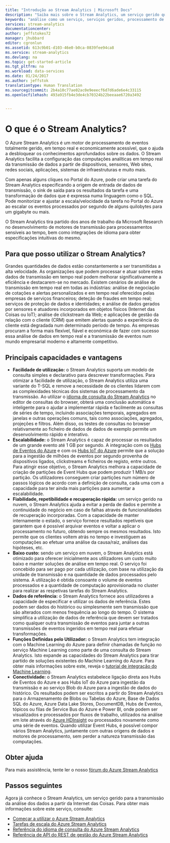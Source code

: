 ```yaml
---
title: "Introdução ao Stream Analytics | Microsoft Docs"
description: "Saiba mais sobre o Stream Analytics, um serviço gerido que o ajuda a analisar os dados de transmissão a partir da Internet de Coisas (IoT) em tempo real."
keywords: "análise como um serviço, serviços geridos, processamento de fluxo, stream analytics, o que é o stream analytics"
services: stream-analytics
documentationcenter: 
author: jeffstokes72
manager: jhubbard
editor: cgronlun
ms.assetid: 613c9b01-d103-46e0-b0ca-0839fee94ca8
ms.service: stream-analytics
ms.devlang: na
ms.topic: get-started-article
ms.tgt_pltfrm: na
ms.workload: data-services
ms.date: 01/24/2017
ms.author: jeffstok
translationtype: Human Translation
ms.sourcegitcommit: 2b4a10c77ae02ac0e9eeecf6d7d6ade6e4c33115
ms.openlocfilehash: 493a915fb4e3de4cb70324b22beeaae6720a3492


---
```

# <a name="what-is-stream-analytics"></a>O que é o Stream Analytics?
O Azure Stream Analytics é um motor de processamento de eventos totalmente gerido, em tempo real e economicamente acessível, que o ajuda a desbloquear os conhecimentos aprofundados sobre os dados. O Stream Analytics facilita a configuração das computações analíticas em tempo real da transmissão de dados a partir de dispositivos, sensores, Web sites, redes sociais, aplicações, sistemas de infraestruturas e muito mais.

Com apenas alguns cliques no Portal do Azure, pode criar uma tarefa do Stream Analytics especificando a origem de entrada de dados de transmissão, o sink de saída para os resultados da tarefa e uma transformação de dados que é expressa numa linguagem como o SQL. Pode monitorizar e ajustar a escala/velocidade da tarefa no Portal do Azure ao escalar os eventos processados por segundo de alguns quilobytes para um gigabyte ou mais.

O Stream Analytics tira partido dos anos de trabalho da Microsoft Research no desenvolvimento de motores de transmissão para processamentos sensíveis ao tempo, bem como integrações de idioma para obter especificações intuitivas do mesmo.

## <a name="what-can-i-use-stream-analytics-for"></a>Para que posso utilizar o Stream Analytics?
Grandes quantidades de dados estão constantemente a ser transmitidas a alta velocidade. As organizações que podem processar e atuar sobre estes dados de transmissão em tempo real podem melhorar significativamente a eficiência e destacarem-se no mercado. Existem cenários de análise de transmissão em tempo real em todas as indústrias: análise de negociação de cotações e alertas personalizados e em tempo real oferecidos pelas empresas de serviços financeiros; deteção de fraudes em tempo real; serviços de proteção de dados e identidades; e análise de dados gerados por sensores e atuadores incorporados em objetos físicos (Internet das Coisas ou IoT); análise de clickstream da Web; e aplicações de gestão da relação com o cliente (CRM) que emitem alertas quando a experiência do cliente está degradada num determinado período de tempo. As empresas procuram a forma mais flexível, fiável e económica de fazer com sucesso essa análise de dados em tempo real e a transmissão de eventos num mundo empresarial moderno e altamente competitivo.

## <a name="key-capabilities-and-benefits"></a>Principais capacidades e vantagens
* **Facilidade de utilização:** o Stream Analytics suporta um modelo de consulta simples e declarativo para descrever transformações. Para otimizar a facilidade de utilização, o Stream Analytics utiliza uma variante do T-SQL e remove a necessidade de os clientes lidarem com as complexidades técnicas dos sistemas de processamento da transmissão. Ao utilizar o [idioma de consulta do Stream Analytics](https://msdn.microsoft.com/library/azure/dn834998.aspx) no editor de consultas do browser, obterá uma conclusão automática e inteligente para o ajudar a implementar rápida e facilmente as consultas de séries de tempo, incluindo associações temporais, agregados em janelas e outras operações comuns, tais como associações, agregados, projeções e filtros. Além disso, os testes de consultas no browser relativamente ao ficheiro de dados de dados de exemplo permite um desenvolvimento rápido e interativo.  
* **Escalabilidade:** o Stream Analytics é capaz de processar os resultados de um grande evento até 1 GB por segundo. A integração com os [Hubs de Eventos do Azure](https://azure.microsoft.com/services/event-hubs/) e com os [Hubs IoT do Azure](https://azure.microsoft.com/services/iot-hub/) permite que a solução para a ingestão de milhões de eventos por segundo provenha de dispositivos ligados, clickstreams e ficheiros de registo, entre outros. Para atingir esse objetivo, o Stream Analytics melhora a capacidade de criação de partições de Event Hubs que podem produzir 1 MB/s por partição. Os utilizadores conseguem criar partições num número de passos lógicos de acordo com a definição de consulta, cada uma com a capacidade para ter ainda mais partições para aumentar a escalabilidade.  
* **Fiabilidade, repetibilidade e recuperação rápida:** um serviço gerido na nuvem, o Stream Analytics ajuda a evitar a perda de dados e permite a continuidade do negócio em caso de falhas através de funcionalidades de recuperação incorporadas. Com a capacidade de manter internamente o estado, o serviço fornece resultados repetíveis que garantem que é possível arquivar eventos e voltar a aplicar o processamento no futuro, obtendo sempre os mesmos resultados. Isto permite que os clientes voltem atrás no tempo e investiguem as computações ao efetuar uma análise da causa/raiz, análises das hipóteses, etc.  
* **Baixo custo:** sendo um serviço em nuvem, o Stream Analytics está otimizado para oferecer inicialmente aos utilizadores um custo muito baixo e manter soluções de análise em tempo real. O serviço foi concebido para ser pago por cada utilização, com base na utilização da unidade de transmissão e na quantidade de dados processados pelo sistema. A utilização é obtida consoante o volume de eventos processados e a quantidade de computação aprovisionada no cluster para realizar as respetivas tarefas do Stream Analytics.  
* **Dados de referência:** o Stream Analytics fornece aos utilizadores a capacidade de especificar e utilizar os dados de referência. Estes podem ser dados do histórico ou simplesmente sem transmissão que são alterados com menos frequência ao longo do tempo. O sistema simplifica a utilização de dados de referência que devem ser tratados como qualquer outra transmissão de eventos para juntar a outras transmissões de eventos ingeridos em tempo real para efetuar transformações.  
* **Funções Definidas pelo Utilizador:** o Stream Analytics tem integração com o Machine Learning do Azure para definir chamadas de função no serviço Machine Learning como parte de uma consulta do Stream Analytics. Isto expande as capacidades do Stream Analytics para tirar partido de soluções existentes do Machine Learning do Azure. Para obter mais informações sobre este, reveja o [tutorial de integração do Machine Learning](stream-analytics-machine-learning-integration-tutorial.md).
* **Conectividade:** o Stream Analytics estabelece ligação direta aos Hubs de Eventos do Azure e aos Hubs IoT do Azure para ingestão da transmissão e ao serviço Blob do Azure para a ingestão de dados do histórico. Os resultados podem ser escritos a partir do Stream Analytics para o Armazenamento de Blobs ou Tabelas do Azure, Base de Dados SQL do Azure, Azure Data Lake Stores, DocumentDB, Hubs de Eventos, tópicos ou filas de Service Bus do Azure e Power BI, onde podem ser visualizados e processados por fluxos de trabalho, utilizados na análise em lote através do [Azure HDInsight](https://azure.microsoft.com/services/hdinsight/) ou processados novamente como uma série de eventos. Quando utilizar Event Hubs, é possível compor vários Stream Analytics, juntamente com outras origens de dados e motores de processamento, sem perder a natureza transmissão das computações.  

## <a name="get-help"></a>Obter ajuda
Para mais assistência, tente ler o nosso [fórum do Azure Stream Analytics](https://social.msdn.microsoft.com/Forums/en-US/home?forum=AzureStreamAnalytics)

## <a name="next-steps"></a>Passos seguintes
Agora já conhece o Stream Analytics, um serviço gerido para a transmissão da análise dos dados a partir da Internet das Coisas. Para obter mais informações sobre este serviço, consulte:

* [Começar a utilizar o Azure Stream Analytics](stream-analytics-get-started.md)
* [Tarefas de escala do Azure Stream Analytics](stream-analytics-scale-jobs.md)
* [Referência do idioma de consulta do Azure Stream Analytics](https://msdn.microsoft.com/library/azure/dn834998.aspx)
* [Referência de API do REST de gestão do Azure Stream Analytics](https://msdn.microsoft.com/library/azure/dn835031.aspx)




<!--HONumber=Jan17_HO4-->


